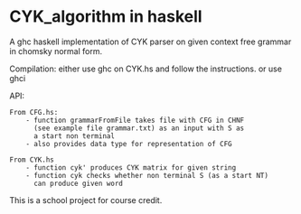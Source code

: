 # CYK_algorithm in haskell

A ghc haskell implementation of CYK parser on given context free grammar in 
chomsky normal form.

Compilation:
    either use ghc on CYK.hs and follow the instructions.
    or use ghci

API:
    
    From CFG.hs: 
        - function grammarFromFile takes file with CFG in CHNF
          (see example file grammar.txt) as an input with S as
          a start non terminal
        - also provides data type for representation of CFG

    From CYK.hs
        - function cyk' produces CYK matrix for given string
        - function cyk checks whether non terminal S (as a start NT)
          can produce given word


This is a school project for course credit.
